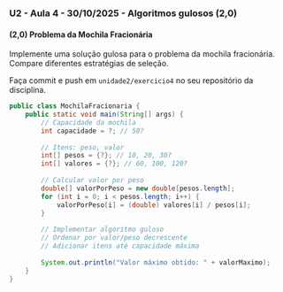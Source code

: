 ### U2 - Aula 4 - 30/10/2025 - Algoritmos gulosos (2,0)

#### (2,0) Problema da Mochila Fracionária

Implemente uma solução gulosa para o problema da mochila fracionária. Compare diferentes estratégias de seleção.

Faça commit e push em `unidade2/exercicio4` no seu repositório da disciplina.

```java
public class MochilaFracionaria {
    public static void main(String[] args) {
        // Capacidade da mochila
        int capacidade = ?; // 50?
        
        // Itens: peso, valor
        int[] pesos = {?}; // 10, 20, 30?
        int[] valores = {?}; // 60, 100, 120?
        
        // Calcular valor por peso
        double[] valorPorPeso = new double[pesos.length];
        for (int i = 0; i < pesos.length; i++) {
            valorPorPeso[i] = (double) valores[i] / pesos[i];
        }
        
        // Implementar algoritmo guloso
        // Ordenar por valor/peso decrescente
        // Adicionar itens até capacidade máxima
        
        System.out.println("Valor máximo obtido: " + valorMaximo);
    }
}
```